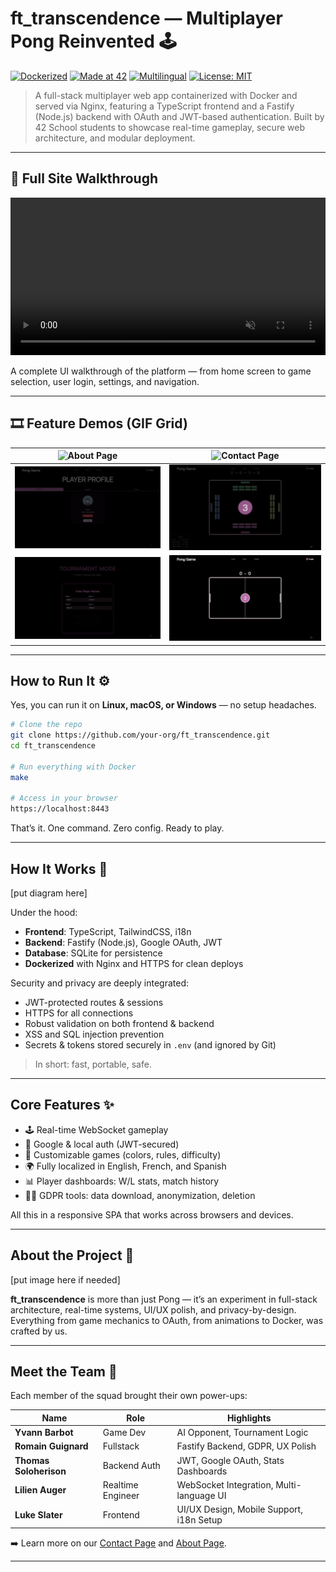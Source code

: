 # ft_transcendence — Multiplayer Pong Reinvented 🕹️

[![Dockerized](https://img.shields.io/badge/Dockerized-%E2%9C%94%EF%B8%8F-blue?logo=docker&style=flat-square)](https://www.docker.com/)
[![Made at 42](https://img.shields.io/badge/Made%20at-42%20School-black?style=flat-square)](https://42.fr)
[![Multilingual](https://img.shields.io/badge/Languages-EN%20%7C%20FR%20%7C%20ES-yellowgreen?style=flat-square)]()
[![License: MIT](https://img.shields.io/badge/License-MIT-lightgrey.svg?style=flat-square)](https://opensource.org/licenses/MIT)

> A full-stack multiplayer web app containerized with Docker and served via Nginx, featuring a TypeScript frontend and a Fastify (Node.js) backend with OAuth and JWT-based authentication. Built by 42 School students to showcase real-time gameplay, secure web architecture, and modular deployment.

---

## 🎥 Full Site Walkthrough

<p align="center">
  <video src="[put full walkthrough video here]" width="100%" controls autoplay loop muted></video>
</p>

A complete UI walkthrough of the platform — from home screen to game selection, user login, settings, and navigation.

---

## 🎞️ Feature Demos (GIF Grid)

| ![About Page](frontend/public/assets/readme/gif/about.gif) | ![Contact Page](frontend/public/assets/readme/gif/contact.gif) |
|:--:|:--:|
| ![Profile Page](frontend/public/assets/readme/gif/profile.gif) | ![Brick Wall Mode](frontend/public/assets/readme/gif/brickwall.gif) |
| ![Tournament Mode](frontend/public/assets/readme/gif/tournament.gif) | ![AI Mode](frontend/public/assets/readme/gif/aigame.gif) |


---

## How to Run It ⚙️

Yes, you can run it on **Linux, macOS, or Windows** — no setup headaches.

```bash
# Clone the repo
git clone https://github.com/your-org/ft_transcendence.git
cd ft_transcendence

# Run everything with Docker
make

# Access in your browser
https://localhost:8443
```

That’s it. One command. Zero config. Ready to play.

---

## How It Works 🧠

[put diagram here]  

Under the hood:
- **Frontend**: TypeScript, TailwindCSS, i18n
- **Backend**: Fastify (Node.js), Google OAuth, JWT
- **Database**: SQLite for persistence
- **Dockerized** with Nginx and HTTPS for clean deploys

Security and privacy are deeply integrated:
- JWT-protected routes & sessions
- HTTPS for all connections
- Robust validation on both frontend & backend
- XSS and SQL injection prevention
- Secrets & tokens stored securely in `.env` (and ignored by Git)

> In short: fast, portable, safe.

---

## Core Features ✨

- 🕹️ Real-time WebSocket gameplay  
- 🔐 Google & local auth (JWT-secured)  
- 🎨 Customizable games (colors, rules, difficulty)  
- 🌍 Fully localized in English, French, and Spanish  
- 📊 Player dashboards: W/L stats, match history  
- 🧑‍💼 GDPR tools: data download, anonymization, deletion  

All this in a responsive SPA that works across browsers and devices.

---

## About the Project 🧩

[put image here if needed]  

**ft_transcendence** is more than just Pong — it’s an experiment in full-stack architecture, real-time systems, UI/UX polish, and privacy-by-design. Everything from game mechanics to OAuth, from animations to Docker, was crafted by us.

---

## Meet the Team 👥

Each member of the squad brought their own power-ups:

| Name | Role | Highlights |
|------|------|-----------|
| **Yvann Barbot** | Game Dev | AI Opponent, Tournament Logic |
| **Romain Guignard** | Fullstack | Fastify Backend, GDPR, UX Polish |
| **Thomas Soloherison** | Backend Auth | JWT, Google OAuth, Stats Dashboards |
| **Lilien Auger** | Realtime Engineer | WebSocket Integration, Multi-language UI |
| **Luke Slater** | Frontend | UI/UX Design, Mobile Support, i18n Setup |

➡️ Learn more on our [Contact Page](/contact) and [About Page](/about).

---
